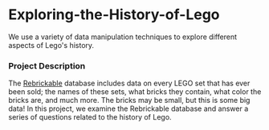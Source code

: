 # Exploring-the-History-of-Lego
We use a variety of data manipulation techniques to explore different aspects of Lego's history.

### Project Description
The [Rebrickable](https://rebrickable.com/downloads/) database includes data on every LEGO set that has ever been sold; the names of these sets, what bricks they contain, what color the bricks are, and much more. The bricks may be small, but this is some big data! In this project, we examine the Rebrickable database and answer a series of questions related to the history of Lego.
